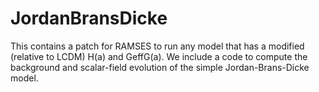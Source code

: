 # JordanBransDicke
This contains a patch for RAMSES to run any model that has a modified (relative to LCDM) H(a) and GeffG(a). We include a code to compute the background and scalar-field evolution of the simple Jordan-Brans-Dicke model.
